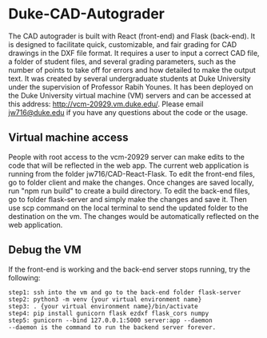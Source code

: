 # Duke-CAD-Autograder

The CAD autograder is built with React (front-end) and Flask (back-end). It is designed to facilitate quick, customizable, and fair grading for CAD drawings in the DXF file format. It requires a user to input a correct CAD file, a folder of student
files, and several grading parameters, such as the number of points to take off for errors and how detailed to make the output text. It was created by several undergraduate students 
at Duke University under the supervision of Professor Rabih Younes. It has been deployed on the Duke University virtual machine (VM) servers and can be accessed at this address:
http://vcm-20929.vm.duke.edu/. Please email jw716@duke.edu if you have any questions about the code or the usage.

## Virtual machine access
People with root access to the vcm-20929 server can make edits to the code that will be reflected in the web app. The current web application is running from the folder jw716/CAD-React-Flask. To edit the front-end files, go to folder client and make the changes. Once changes are saved locally, run "npm run build" to create a build directory. To edit the back-end files, go to folder flask-server and simply make the changes and save it. Then use scp command on the local terminal to send the updated folder to the destination on the vm. The changes would be automatically reflected on the web application.

## Debug the VM
If the front-end is working and the back-end server stops running, try the following:
```
step1: ssh into the vm and go to the back-end folder flask-server
step2: python3 -m venv {your virtual environment name}
step3: . {your virtual environment name}/bin/activate
step4: pip install gunicorn flask ezdxf flask_cors numpy
step5: gunicorn --bind 127.0.0.1:5000 server:app --daemon
--daemon is the command to run the backend server forever.
```
